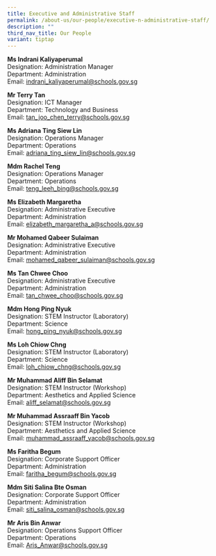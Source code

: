 ```yaml
---
title: Executive and Administrative Staff
permalink: /about-us/our-people/executive-n-administrative-staff/
description: ""
third_nav_title: Our People
variant: tiptap
---
```

<p><strong>Ms Indrani Kaliyaperumal</strong>
<br>Designation: Administration Manager
<br>Department: Administration
<br>Email: <a href="mailto:indrani_kaliyaperumal@schools.gov.sg" rel="noopener noreferrer nofollow" target="_blank">indrani_kaliyaperumal@schools.gov.sg</a>
</p>
<p><strong>Mr Terry Tan</strong>
<br>Designation: ICT Manager
<br>Department: Technology and Business
<br>Email: <a href="mailto:tan_joo_chen_terry@schools.gov.sg" rel="noopener noreferrer nofollow" target="_blank">tan_joo_chen_terry@schools.gov.sg</a>
</p>
<p><strong>Ms Adriana Ting Siew Lin</strong>
<br>Designation: Operations Manager
<br>Department: Operations
<br>Email: <a href="mailto:adriana_ting_siew_lin@schools.gov.sg" rel="noopener noreferrer nofollow" target="_blank">adriana_ting_siew_lin@schools.gov.sg</a>
</p>
<p><strong>Mdm Rachel Teng</strong>
<br>Designation: Operations Manager
<br>Department: Operations
<br>Email: <a href="mailto:teng_leeh_bing@schools.gov.sg" rel="noopener noreferrer nofollow" target="_blank">teng_leeh_bing@schools.gov.sg</a>
</p>
<p><strong>Ms Elizabeth Margaretha</strong>
<br>Designation: Administrative Executive
<br>Department: Administration
<br>Email: <a href="mailto:elizabeth_margaretha_a@schools.gov.sg" rel="noopener noreferrer nofollow" target="_blank">elizabeth_margaretha_a@schools.gov.sg</a>
</p>
<p><strong>Mr Mohamed Qabeer Sulaiman</strong>
<br>Designation: Administrative Executive
<br>Department: Administration
<br>Email: <a href="mailto:mohamed_qabeer_sulaiman@schools.gov.sg" rel="noopener noreferrer nofollow" target="_blank">mohamed_qabeer_sulaiman@schools.gov.sg</a>
</p>
<p><strong>Ms Tan Chwee Choo</strong>
<br>Designation: Administrative Executive
<br>Department: Administration
<br>Email: <a href="mailto:tan_chwee_choo@schools.gov.sg" rel="noopener noreferrer nofollow" target="_blank">tan_chwee_choo@schools.gov.sg</a>
</p>
<p><strong>Mdm Hong Ping Nyuk</strong>
<br>Designation: STEM Instructor (Laboratory)
<br>Department: Science
<br>Email: <a href="mailto:hong_ping_nyuk@schools.gov.sg" rel="noopener noreferrer nofollow" target="_blank">hong_ping_nyuk@schools.gov.sg</a>
</p>
<p><strong>Ms Loh Chiow Chng</strong>
<br>Designation: STEM Instructor (Laboratory)
<br>Department: Science
<br>Email: <a href="mailto:loh_chiow_chng@schools.gov.sg" rel="noopener noreferrer nofollow" target="_blank">loh_chiow_chng@schools.gov.sg</a>
</p>
<p><strong>Mr Muhammad Aliff Bin Selamat</strong>
<br>Designation: STEM Instructor (Workshop)
<br>Department: Aesthetics and Applied Science
<br>Email: <a href="mailto:aliff_selamat@schools.gov.sg" rel="noopener noreferrer nofollow" target="_blank">aliff_selamat@schools.gov.sg</a>
</p>
<p><strong>Mr Muhammad Assraaff Bin Yacob</strong>
<br>Designation: STEM Instructor (Workshop)
<br>Department: Aesthetics and Applied Science
<br>Email: <a href="mailto:muhammad_assraaff_yacob@schools.gov.sg" rel="noopener noreferrer nofollow" target="_blank">muhammad_assraaff_yacob@schools.gov.sg</a>
</p>
<p><strong>Ms Faritha Begum</strong>
<br>Designation: Corporate Support Officer
<br>Department: Administration
<br>Email: <a href="mailto:faritha_begum@schools.gov.sg" rel="noopener noreferrer nofollow" target="_blank">faritha_begum@schools.gov.sg</a>
</p>
<p><strong>Mdm Siti Salina Bte Osman</strong>
<br>Designation: Corporate Support Officer
<br>Department: Administration
<br>Email: <a href="mailto:siti_salina_osman@schools.gov.sg" rel="noopener noreferrer nofollow" target="_blank">siti_salina_osman@schools.gov.sg</a>
</p>
<p><strong>Mr Aris Bin Anwar</strong>
<br>Designation: Operations Support Officer
<br>Department: Operations
<br>Email: <a href="mailto:Aris_Anwar@schools.gov.sg" rel="noopener noreferrer nofollow" target="_blank">Aris_Anwar@schools.gov.sg</a>
</p>